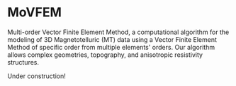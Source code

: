 # MoVFEM
Multi-order Vector Finite Element Method, a computational algorithm for the modeling of 3D Magnetotelluric (MT) data using a Vector Finite Element Method of specific order from multiple elements' orders. Our algorithm allows complex geometries, topography, and anisotropic resistivity structures. 

Under construction!
